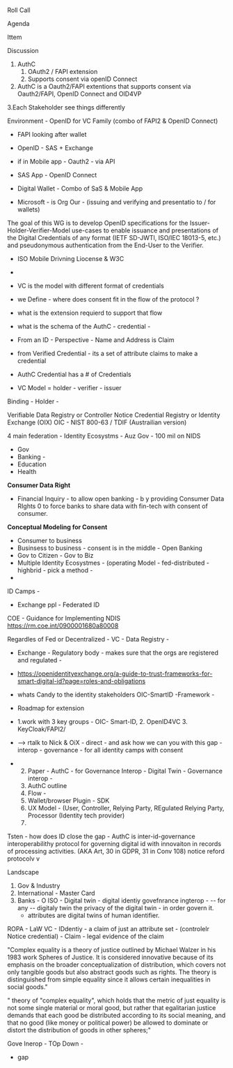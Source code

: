 Roll Call 

Agenda 


Ittem 

Discussion 

1. AuthC 
    1. OAuth2 / FAPI  extension 
    2. Supports consent via openID Connect
2. AuthC is a Oauth2/FAPI extentions that supports consent via Oauth2/FAPI, OpenID Connect and OID4VP

3.Each Stakeholder see things differently

Environment - OpenID for VC Family (combo of FAPI2 & OpenID Connect) 
* FAPI looking after wallet
* OpenID - SAS + Exchange 
* if in Mobile app - Oauth2 - via API
* SAS App - OpenID Connect
* Digital Wallet - Combo of SaS & Mobile App

* Microsoft - is Org Our - (issuing and verifying and presentatio to / for wallets)

The goal of this WG is to develop OpenID specifications for the Issuer-Holder-Verifier-Model use-cases to enable issuance and presentations of the Digital Credentials of any format (IETF SD-JWTl, ISO/IEC 18013-5, etc.) and pseudonymous authentication from the End-User to the Verifier.
- ISO Mobile Drivning Liocense & W3C
- 
- VC is the model with different format of credentials
- we Define - where does consent fit in the flow of the protocol ?
- what is the extension requierd to support that flow
- what is the schema of the AuthC - credential - 
- From an ID - Perspective - Name and Address is Claim
- from Verified Credential - its a set of attribute claims to make a credential


- AuthC Credential has a # of Credentials
- VC Model = holder - verifier - issuer

Binding - Holder - 

Verifiable Data Registry or Controller Notice Credential Registry or Identity Exchange (OIX)
OIC - NIST 800-63 / TDIF (Austrailian version) 

4 main federation - Identity Ecosystms - Auz Gov - 100 mil on NIDS
-  Gov
- Banking -  
- Education
- Health

**Consumer Data Right**
- Financial Inquiry - to allow open banking - b y providing Consumer Data RIghts 0 to force banks to share data with fin-tech with consent of consumer.


**Conceptual Modeling for Consent**
* Consumer to business
* Businsess to business - consent is in the middle - Open Banking  
* Gov to Citizen  - Gov to Biz
* Multiple Identity Ecosystmes - (operating Model - fed-distributed - highbrid - pick a method -
* 

ID Camps -
- Exchange ppl - Federated ID

COE - Guidance for Implementing NDIS
https://rm.coe.int/0900001680a80008

Regardles of Fed or Decentralized - VC - Data Registry - 
* Exchange - Regulatory body - makes sure that the orgs are registered and regulated -

*  https://openidentityexchange.org/a-guide-to-trust-frameworks-for-smart-digital-id?page=roles-and-obligations

*  whats Candy to the identity  stakeholders OIC-SmartID -Framework -

*  Roadmap for extension
*  1.work with 3 key groups - OIC- Smart-ID, 2. OpenID4VC 3. KeyCloak/FAPI2/ 
*  --> rtalk to Nick & OiX - direct - and ask how we can you with this gap - interop - governance - for all identity camps with consent

*  
   2. Paper - AuthC - for Governance Interop - Digital Twin - Governance interop - 
   3. AuthC outline
   4. Flow -
   5. Wallet/browser Plugin - SDK
   6. UX Model - (User, Controller, Relying Party, REgulated Relying Party, Processor (Identity tech provider)
   7. 
Tsten - how does ID close the gap - AuthC is inter-id-governance interoperabilithy protocol for governing digital id with innovaiton in records of processing activities. (AKA Art, 30 in GDPR, 31 in Conv 108)
notice reford protocolv v 

Landscape
1. Gov & Industry
2. International - Master Card
3. Banks - 
O
ISO - Digital twin - digital identiy govefnrance ingterop -
-- for any -- digitaly twin the privacy of the digital twin - in order govern it.
   - attributes are digital twins of human identifier.
  
ROPA - LaW
VC - IDdentiy - a claim of just an attribute set - (controlelr Notice credential) - 
Claim - legal evidence of the claim 

"Complex equality is a theory of justice outlined by Michael Walzer in his 1983 work Spheres of Justice. It is considered innovative because of its emphasis on the broader conceptualization of distribution, which covers not only tangible goods but also abstract goods such as rights. The theory is distinguished from simple equality since it allows certain inequalities in social goods."

" theory of "complex equality", which holds that the metric of just equality is not some single material or moral good, but rather that egalitarian justice demands that each good be distributed according to its social meaning, and that no good (like money or political power) be allowed to dominate or distort the distribution of goods in other spheres;"

Gove Inerop - TOp Down - 
- gap 

